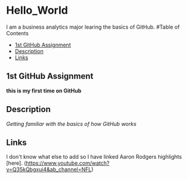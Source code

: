 # Hello_World
I am a business analytics major learing the basics of GitHub.
#Table of Contents
- [1st GitHub Assignment](#1st-GitHub-Assignment)
- [Description](#Description)
- [Links](#Links)

## 1st GitHub Assignment 
**this is my first time on GitHub**

## Description
*Getting familiar with the basics of how GitHub works*

## Links
I don't know what else to add so I have linked Aaron Rodgers highlights [here]. (https://www.youtube.com/watch?v=Q35kQbgxui4&ab_channel=NFL)
